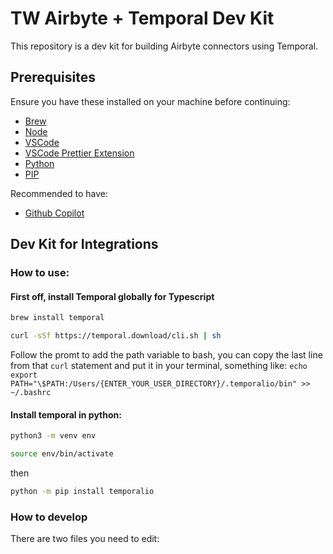 # TW Airbyte + Temporal Dev Kit

This repository is a dev kit for building Airbyte connectors using Temporal.

## Prerequisites

Ensure you have these installed on your machine before continuing:

- [Brew](https://brew.sh/)
- [Node](https://nodejs.org/en/download/)
- [VSCode](https://code.visualstudio.com/download)
- [VSCode Prettier Extension](https://marketplace.visualstudio.com/items?itemName=esbenp.prettier-vscode)
- [Python](https://www.python.org/downloads/)
- [PIP](https://pip.pypa.io/en/stable/installation/)

Recommended to have:

- [Github Copilot](https://copilot.github.com/)

## Dev Kit for Integrations

### How to use:

#### First off, install Temporal globally for Typescript

```bash
brew install temporal

curl -sSf https://temporal.download/cli.sh | sh
```

Follow the promt to add the path variable to bash, you can copy the last line from that `curl` statement and put it in your terminal, something like:
`echo export PATH="\$PATH:/Users/{ENTER_YOUR_USER_DIRECTORY}/.temporalio/bin" >> ~/.bashrc`

#### Install temporal in python:

```bash
python3 -m venv env
```

```bash
source env/bin/activate
```

then

```bash
python -m pip install temporalio
```

### How to develop

There are two files you need to edit:

